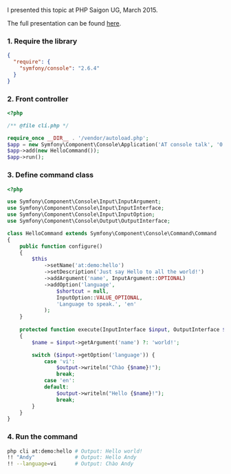 I presented this topic at PHP Saigon UG, March 2015.

The full presentation can be found [here](http://slides.com/andytruong/sf2-console#/2/5).

### 1. Require the library

```json
{
  "require": {
    "symfony/console": "2.6.4"
  }
}
```

### 2. Front controller

```php
<?php

/** @file cli.php */

require_once __DIR__ . '/vendor/autoload.php';
$app = new Symfony\Component\Console\Application('AT console talk', '0.1.0');
$app->add(new HelloCommand());
$app->run();
```

### 3. Define command class

```php
<?php

use Symfony\Component\Console\Input\InputArgument;
use Symfony\Component\Console\Input\InputInterface;
use Symfony\Component\Console\Input\InputOption;
use Symfony\Component\Console\Output\OutputInterface;

class HelloCommand extends Symfony\Component\Console\Command\Command
{
    public function configure()
    {
        $this
            ->setName('at:demo:hello')
            ->setDescription('Just say Hello to all the world!')
            ->addArgument('name', InputArgument::OPTIONAL)
            ->addOption('language', 
                $shortcut = null, 
                InputOption::VALUE_OPTIONAL, 
                'Language to speak.', 'en'
            );
    }
    
    protected function execute(InputInterface $input, OutputInterface $output)
    {
        $name = $input->getArgument('name') ?: 'world!';

        switch ($input->getOption('language')) {
            case 'vi':
                $output->writeln("Chào {$name}!");
                break;
            case 'en':
            default:
                $output->writeln("Hello {$name}!");
                break;
        }
    }
}
```

### 4. Run the command

```bash
php cli at:demo:hello # Output: Hello world!
!! "Andy"             # Output: Hello Andy
!! --language=vi      # Output: Chào Andy
```
